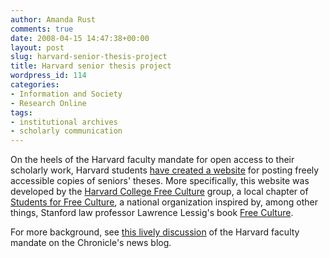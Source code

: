 ```yaml
---
author: Amanda Rust
comments: true
date: 2008-04-15 14:47:38+00:00
layout: post
slug: harvard-senior-thesis-project
title: Harvard senior thesis project
wordpress_id: 114
categories:
- Information and Society
- Research Online
tags:
- institutional archives
- scholarly communication
---
```


On the heels of the Harvard faculty mandate for open access to their scholarly work, Harvard students [have created a website](http://www.thecrimson.com/article.aspx?ref=522939) for posting freely accessible copies of seniors' theses.  More specifically, this website was developed by the [Harvard College Free Culture](http://www.hcs.harvard.edu/freeculture/blog/) group, a local chapter of [Students for Free Culture](http://freeculture.org/), a national organization inspired by, among other things, Stanford law professor Lawrence Lessig's book [Free Culture](http://free-culture.cc/).

For more background, see [this lively discussion](http://chronicle.com/news/article/?id=3943) of the Harvard faculty mandate on the Chronicle's news blog.
